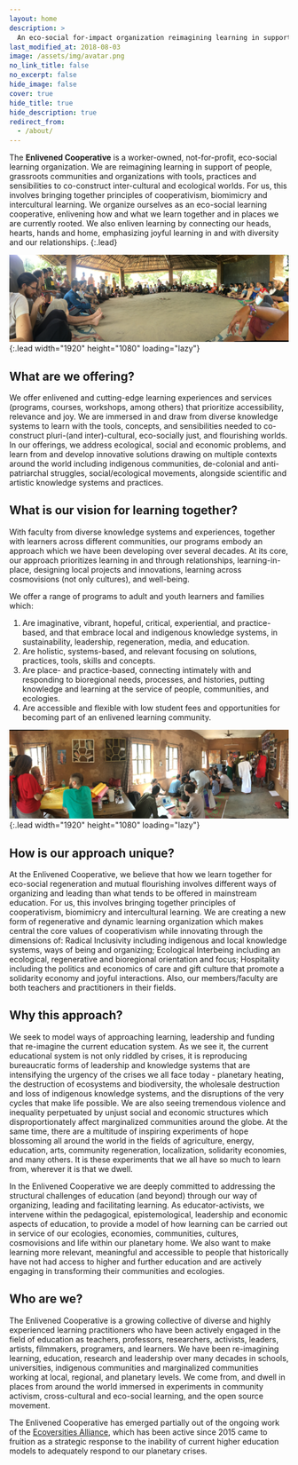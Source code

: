 ```yaml
---
layout: home
description: >
  An eco-social for-impact organization reimagining learning in support of people, grassroots communities and organizations with tools, practices and sensibilities to co-construct inter-cultural and ecological worlds.
last_modified_at: 2018-08-03
image: /assets/img/avatar.png
no_link_title: false
no_excerpt: false
hide_image: false
cover: true
hide_title: true
hide_description: true
redirect_from:
  - /about/
---
```


The **Enlivened Cooperative** is a worker-owned, not-for-profit, eco-social learning organization. We are reimagining learning in support of people, grassroots communities and organizations with tools, practices and sensibilities to co-construct inter-cultural and ecological worlds. For us, this involves bringing together principles of cooperativism, biomimicry and intercultural learning. We organize ourselves as an eco-social learning cooperative, enlivening how and what we learn together and in places we are currently rooted. We also enliven learning by connecting our heads, hearts, hands and home, emphasizing joyful learning in and with diversity and our relationships.
{:.lead}

![Full-width image](/assets/img/blog/coop-01.png){:.lead width="1920" height="1080" loading="lazy"}

## What are we offering?

We offer enlivened and cutting-edge learning experiences and services (programs, courses, workshops, among others) that prioritize accessibility, relevance and joy. We are immersed in and draw from diverse knowledge systems to learn with the tools, concepts, and sensibilities needed to co-construct pluri-(and inter)-cultural, eco-socially just, and flourishing worlds. In our offerings, we address ecological, social and economic problems, and learn from and develop innovative solutions drawing on multiple contexts around the world including indigenous communities, de-colonial and anti-patriarchal struggles, social/ecological movements, alongside scientific and artistic knowledge systems and practices. 

## What is our vision for learning together?

With faculty from diverse knowledge systems and experiences, together with learners across different communities, our programs embody an approach which we have been developing over several decades. At its core, our approach prioritizes learning in and through relationships, learning-in-place, designing local projects and innovations, learning across cosmovisions (not only cultures), and well-being. 

We  offer a range of programs to adult and youth learners and families which:

1. Are imaginative, vibrant, hopeful, critical, experiential, and practice-based, and that embrace local and indigenous knowledge systems, in sustainability, leadership, regeneration, media, and education.
2. Are holistic, systems-based, and relevant focusing on solutions, practices, tools, skills and concepts.
3. Are place- and practice-based, connecting intimately with and responding to bioregional needs, processes, and histories, putting knowledge and learning at the service of people, communities, and ecologies. 
4. Are accessible and flexible with low student fees and opportunities for becoming part of an enlivened learning community.

![Screenshot](/assets/img/blog/coop-02.png){:.lead width="1920" height="1080" loading="lazy"}

## How is our approach unique?

At the Enlivened Cooperative, we believe that how we learn together for eco-social regeneration and mutual flourishing involves different ways of organizing and leading than what tends to be offered in mainstream education. For us, this involves bringing together principles of cooperativism, biomimicry and intercultural learning. We are creating a new form of regenerative and dynamic learning organization which makes central the core values of cooperativism while innovating through the dimensions of: Radical Inclusivity including indigenous and local knowledge systems, ways of being and organizing; Ecological Interbeing including an ecological, regenerative and bioregional orientation and focus; Hospitality including the politics and economics of care and gift culture that promote a solidarity economy and joyful interactions. Also, our members/faculty are both teachers and practitioners in their fields.


## Why this approach?

We seek to model ways of approaching learning, leadership and funding that re-imagine the current education system. As we see it, the current educational system is not only riddled by crises, it is reproducing bureaucratic forms of leadership and knowledge systems that are intensifying the urgency of the crises we all face today -  planetary heating, the destruction of  ecosystems and biodiversity, the wholesale destruction and loss of indigenous knowledge systems, and the disruptions of the very cycles that make life possible. We are also seeing tremendous violence and inequality perpetuated by unjust social and economic structures which disproportionately  affect marginalized communities around the globe. At the same time, there are a multitude of inspiring experiments of hope blossoming all around the world  in the fields of agriculture, energy, education, arts, community regeneration, localization, solidarity economies, and many others.  It is these experiments that we all have so much to learn from, wherever it is that we dwell.

In the Enlivened Cooperative we are deeply committed to addressing the structural challenges of education (and beyond) through our way of organizing, leading and facilitating learning. As educator-activists, we intervene within the pedagogical, epistemological, leadership and economic aspects of education, to provide a model of how learning can be carried out in service of our ecologies, economies, communities, cultures, cosmovisions and life within our planetary home. We also want to make learning more relevant, meaningful and accessible to people that historically have not had access to higher and further education and are actively engaging in transforming their communities and ecologies.  

## Who are we?

The Enlivened Cooperative is a growing collective of diverse and highly experienced learning practitioners who have been actively engaged in the field of education as teachers, professors, researchers, activists, leaders, artists, filmmakers, programers, and learners. We have been re-imagining learning, education, research and leadership over many decades in schools, universities, indigenous communities and marginalized communities working at local, regional, and planetary levels. We come from, and dwell in places from around the world immersed in experiments in community activism, cross-cultural and eco-social learning, and the open source movement.

The Enlivened Cooperative has emerged partially out of the ongoing work of the [Ecoversities Alliance](https://ecoversities.org), which has been active since 2015 came to fruition as a strategic response to the inability of current higher education models to adequately respond to our planetary crises.
